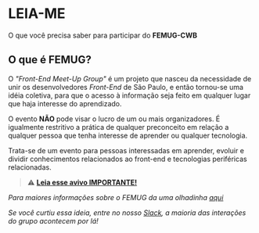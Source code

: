 # LEIA-ME

O que você precisa saber para participar do **FEMUG-CWB**

## O que é FEMUG?

O _"Front-End Meet-Up Group"_ é um projeto que nasceu da necessidade de unir os desenvolvedores _Front-End_ de São Paulo, e então tornou-se uma idéia coletiva, para que o acesso à informação seja feito em qualquer lugar que haja interesse do aprendizado.

O evento **NÃO** pode visar o lucro de um ou mais organizadores. É igualmente restritivo a prática de qualquer preconceito em relação a qualquer pessoa que tenha interesse de aprender ou qualquer tecnologia.

Trata-se de um evento para pessoas interessadas em aprender, evoluir e dividir conhecimentos relacionados ao front-end e tecnologias periféricas relacionadas.

> :warning: **[Leia esse avivo IMPORTANTE!](/AVISO.md)**

_Para maiores informações sobre o FEMUG da uma olhadinha [aqui](https://github.com/femug/femug "FEMUG BR")_

_Se você curtiu essa ideia, entre no nosso [Slack](https://femug-cwb.herokuapp.com/), a maioria das interações do grupo acontecem por lá!_
